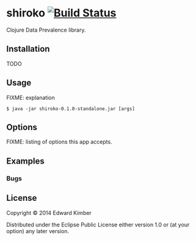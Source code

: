 # shiroko [![Build Status](https://travis-ci.org/ekimber/shiroko.svg?branch=master)](https://travis-ci.org/ekimber/shiroko)
Clojure Data Prevalence library. 


## Installation

TODO

## Usage

FIXME: explanation

    $ java -jar shiroko-0.1.0-standalone.jar [args]

## Options

FIXME: listing of options this app accepts.

## Examples

### Bugs

## License

Copyright © 2014 Edward Kimber

Distributed under the Eclipse Public License either version 1.0 or (at
your option) any later version.
